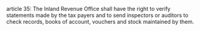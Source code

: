 article 35: 
The Inland Revenue Office shall have the right to verify statements made by the tax payers and to send inspectors or auditors to check records, books of account, vouchers and stock maintained by them. 
<ul>
</ul>